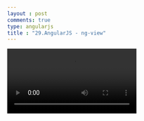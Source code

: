 ```yaml
---
layout : post
comments: true
type: angularjs
title : "29.AngularJS - ng-view"
---
```


<video controls="controls"  class="movie" src="https://dl.dropboxusercontent.com/u/161895058/Video/angularjs/29.%20Egghead.io%20-%20AngularJS%20-%20ng-view.mp4">
</video>
